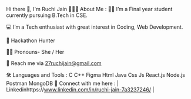 Hi there 👋, I'm Ruchi Jain
👩🏻‍💻 About Me :
🙋‍♀️ I’m a Final year student currently pursuing B.Tech in CSE.

💻 I’m a Tech enthusiast with great interest in Coding, Web Development.

🔭 Hackathon Hunter

👩🏻 Pronouns- She / Her

📧 Reach me via 27ruchijain@gmail.com

🛠 Languages and Tools :
C C++ Figma  Html Java Css Js React.js Node.js Postman MongoDB 
🤝 Connect with me here :
 | Linkedinhttps://www.linkedin.com/in/ruchi-jain-7a3237246/ | 

